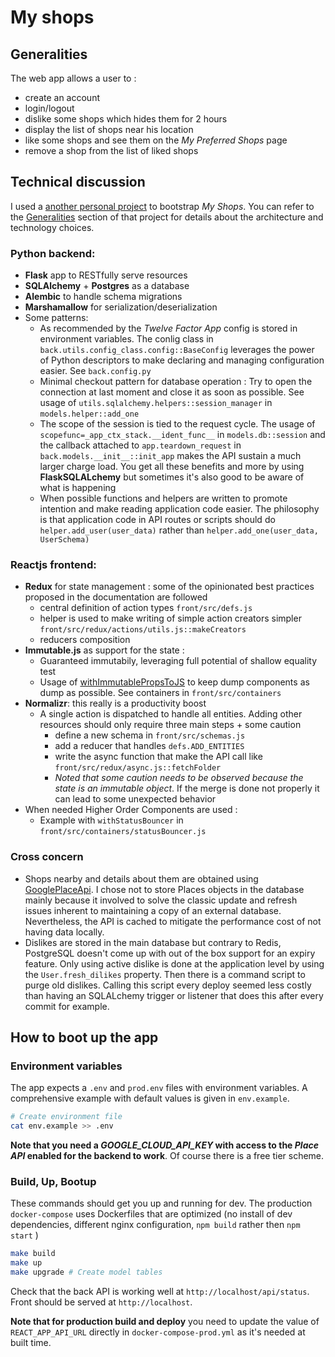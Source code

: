 # My shops

## Generalities
The web app allows a user to :
- create an account
- login/logout
- dislike some shops which hides them for 2 hours
- display the list of shops near his location
- like some shops and see them on the *My Preferred Shops* page
- remove a shop from the list of liked shops

## Technical discussion
I used a [another personal project](https://github.com/jamalg/my_notes) to bootstrap *My Shops*. You can refer to the [Generalities](https://github.com/jamalg/my_notes#generalities) section of that project for details about the architecture and technology choices.

### Python backend:
- **Flask** app to RESTfully serve resources
- **SQLAlchemy** + **Postgres** as a database
- **Alembic** to handle schema migrations
- **Marshamallow** for serialization/deserialization
- Some patterns:
    - As recommended by the *Twelve Factor App* config is stored in environment variables. The conlig class in `back.utils.config_class.config::BaseConfig` leverages the power of Python descriptors to make declaring and managing configuration easier. See `back.config.py`
    - Minimal checkout pattern for database operation : Try to open the connection at last moment and close it as soon as possible. See usage of `utils.sqlalchemy.helpers::session_manager` in `models.helper::add_one`
    - The scope of the session is tied to the request cycle. The usage of `scopefunc=_app_ctx_stack.__ident_func__` in `models.db::session` and the callback attached to `app.teardown_request` in `back.models.__init__::init_app` makes the API sustain a much larger charge load. You get all these benefits and more by using **FlaskSQLALchemy** but sometimes it's also good to be aware of what is happening
    - When possible functions and helpers are written to promote intention and make reading application code easier. The philosophy is that application code in API routes or scripts should do `helper.add_user(user_data)` rather than `helper.add_one(user_data, UserSchema)`

### Reactjs frontend:
- **Redux** for state management : some of the opinionated best practices proposed in the documentation are followed
    - central definition of action types `front/src/defs.js`
    - helper is used to make writing of simple action creators simpler `front/src/redux/actions/utils.js::makeCreators`
    - reducers composition
- **Immutable.js** as support for the state :
    - Guaranteed immutabily, leveraging full potential of shallow equality test
    - Usage of [withImmutablePropsToJS](https://github.com/tophat/with-immutable-props-to-js) to keep dump components as dump as possible. See containers in `front/src/containers`
- **Normalizr**: this really is a productivity boost
    - A single action is dispatched to handle all entities. Adding other resources should only require three main steps + some caution
        - define a new schema in `front/src/schemas.js`
        - add a reducer that handles `defs.ADD_ENTITIES`
        - write the async function that make the API call like `front/src/redux/async.js::fetchFolder`
        - *Noted that some caution needs to be observed because the state is an immutable object*. If the merge is done not properly it can lead to some unexpected behavior 
- When needed Higher Order Components are used :
    - Example with `withStatusBouncer` in `front/src/containers/statusBouncer.js`

### Cross concern
- Shops nearby and details about them are obtained using [GooglePlaceApi](https://developers.google.com/places/web-service/intro). I chose not to store
Places objects in the database mainly because it involved to solve the classic update and refresh issues inherent to maintaining a copy of an external database. Nevertheless, the API is cached to mitigate the performance cost of not having data locally.
- Dislikes are stored in the main database but contrary to Redis, PostgreSQL doesn't come up with out of the box support for an expiry feature. Only using active
dislike is done at the application level by using the `User.fresh_dilikes` property. Then there is a command script to purge old dislikes. Calling this script every deploy seemed less costly than having an SQLALchemy trigger or listener that does this after every commit for example.

## How to boot up the app

### Environment variables
The app expects a `.env` and `prod.env` files with environment variables. A comprehensive example with default values is given in `env.example`.
```bash
# Create environment file
cat env.example >> .env
```
**Note that you need a *GOOGLE_CLOUD_API_KEY* with access to the *Place API* enabled for the backend to work**. Of course there is a free tier scheme.

### Build, Up, Bootup
These commands should get you up and running for dev. The production `docker-compose` uses Dockerfiles that are optimized (no install of dev dependencies, different nginx configuration, `npm build` rather then `npm start` )
```bash
make build
make up
make upgrade # Create model tables
```
Check that the back API is working well at `http://localhost/api/status`. Front should be served at `http://localhost`.

**Note that for production build and deploy** you need to update the value of `REACT_APP_API_URL` directly in `docker-compose-prod.yml` as it's needed at built time.
